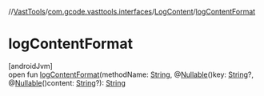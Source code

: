 //[VastTools](../../../index.md)/[com.gcode.vasttools.interfaces](../index.md)/[LogContent](index.md)/[logContentFormat](log-content-format.md)

# logContentFormat

[androidJvm]\
open fun [logContentFormat](log-content-format.md)(methodName: [String](https://kotlinlang.org/api/latest/jvm/stdlib/kotlin/-string/index.html), @[Nullable](https://developer.android.com/reference/kotlin/androidx/annotation/Nullable.html)()key: [String](https://kotlinlang.org/api/latest/jvm/stdlib/kotlin/-string/index.html)?, @[Nullable](https://developer.android.com/reference/kotlin/androidx/annotation/Nullable.html)()content: [String](https://kotlinlang.org/api/latest/jvm/stdlib/kotlin/-string/index.html)?): [String](https://kotlinlang.org/api/latest/jvm/stdlib/kotlin/-string/index.html)
